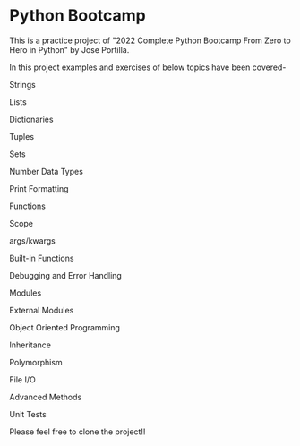 
# Python Bootcamp

This is a practice project of "2022 Complete Python Bootcamp From Zero to Hero in Python" by Jose Portilla.

In this project examples and exercises of below topics have been covered-

Strings

Lists 

Dictionaries

Tuples

Sets

Number Data Types

Print Formatting

Functions

Scope

args/kwargs

Built-in Functions

Debugging and Error Handling

Modules

External Modules

Object Oriented Programming

Inheritance

Polymorphism

File I/O

Advanced Methods

Unit Tests

Please feel free to clone the project!!

